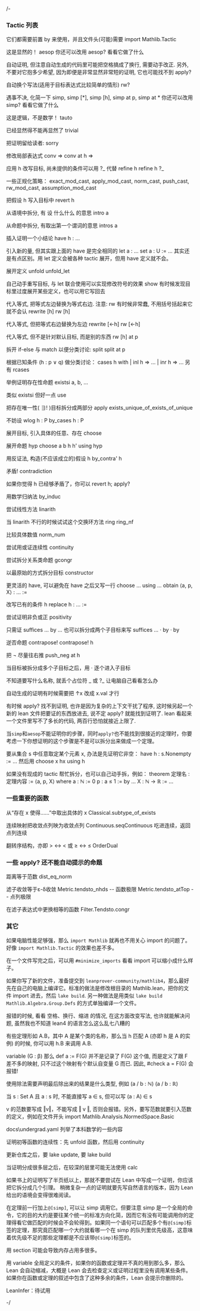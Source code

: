 /-
### Tactic 列表
它们都需要前置 by 来使用，并且文件头(可能)需要 import Mathlib.Tactic

这是显然的！
aesop
你还可以改用 aesop? 看看它做了什么

自动证明, 但注意自动生成的代码里可能把空格搞成了换行, 需要动手改正. 另外, 不要对它抱多少希望, 因为即便是非常显然非常短的证明, 它也可能找不到
apply?

自动换个写法(适用于目标表达式比较简单的情形)
rw?

遇事不决, 化简一下
simp, simp [*], simp [h], simp at p, simp at *
你还可以改用 simp? 看看它做了什么

这是逻辑，不是数学！
tauto

已经显然得不能再显然了
trivial

把证明留给读者:
sorry

修改局部表达式
conv =>
conv at h =>

应用 h 改写目标, 尚未提供的条件可以用 ?_ 代替
refine h
refine h ?_

一些正规化策略：
exact_mod_cast, apply_mod_cast, norm_cast, push_cast, rw_mod_cast, assumption_mod_cast

把假设 h 写入目标中
revert h

从语境中拆分, 有 设 什么什么 的意思
intro a

从命题中拆分, 有取出第一个谓词的意思
intros a

插入证明一个小结论
have h : ...

引入新的量, 但其实跟上面的 have 是完全相同的
let a : ...
set a : U := ...
其实还是有点区别。用 let 定义会被各种 tactic 展开，但用 have 定义就不会。

展开定义
unfold
unfold_let

自己动手重写目标, 与 let 联合使用可以实现修改符号的效果
show
有时候发现目标里过度展开某些定义，也可以用它写回去

代入等式, 把等式左边替换为等式右边. 注意: rw 有时候非常蠢, 不用括号括起来它就不会认
rewrite [h]
rw [h]

代入等式, 但把等式右边替换为左边
rewrite [←h]
rw [←h]

代入等式, 但不是针对默认目标, 而是别的东西
rw [h] at p

拆开 if-else 与 match 以便分类讨论:
split
split at p

根据已知条件 (h : p ∨ q) 做分类讨论：
cases h with
| inl h => ...
| inr h => ...
另有 rcases

举例证明存在性命题
existsi a, b, ...

类似 existsi 但好一点
use

把存在唯一性( ∃! )目标拆分成两部分
apply exists_unique_of_exists_of_unique

不妨设
wlog h : P
by_cases h : P

展开目标, 引入具体的任意、存在
choose

展开命题 hyp
choose a b h h' using hyp

用反证法, 构造(不应该成立的)假设 h
by_contra' h

矛盾!
contradiction

如果你觉得 h 已经够矛盾了，你可以
revert h; apply?

用数学归纳法
by_induc

尝试线性方法
linarith

当 linarith 不行的时候试试这个交换环方法
ring
ring_nf

比较具体数值
norm_num

尝试用或证连续性
continuity

尝试拆分关系类命题
gcongr

以最原始的方式拆分目标
constructor

更灵活的 have, 可以避免在 have 之后又写一行 choose ... using ...
obtain ⟨a, p, X⟩ : ... :=

改写已有的条件 h
replace h : ... :=

尝试证明非负或正
positivity

只需证
suffices ... by ...
也可以拆分成两个子目标来写
suffices ...
· by
· by

逆否命题
contrapose!
contrapose! h

把 ¬ 尽量往右推
push_neg at h

当目标被拆分成多个子目标之后，用 · 逐个进入子目标

不知道要写什么名称, 就丢个占位符 _ 或 ?_ 让电脑自己看看怎么办

自动生成的证明有时候需要把 ↑x 改成 x.val 才行

有时候 apply? 找不到证明, 也许是因为复杂的上下文干扰了程序, 这时候另起一个新的 lean 文件把要证的东西放进去, 说不定 apply? 就能找到证明了.
lean 看起来一个文件里写不了多长的代码, 两百行恐怕就接近上限了.

当`simp`和`aesop`不能证明你的步骤，同时`apply?`也不能找到很接近的定理时，你要考虑一下你想证明的这个步骤是不是可以拆分出来做成一个定理。

要从集合 s 中任意取定某个元素 x, 办法是先证明它非空：
have h : s.Nonempty := ...
然后用
choose x hx using h

如果没有现成的 tactic 帮忙拆分，也可以自己动手拆，例如：
theorem 定理名 : 定理内容 :=
  ⟨a, p, X⟩ where
    a : ℕ := 0
    p : a ≤ 1 := by ...
    X : ℕ → ℝ := ...

### 一些重要的函数

从“存在 x 使得……”中取出具体的 x
Classical.subtype_of_exists

连续映射把收敛点列映为收敛点列
Continuous.seqContinuous 吃进连续，返回点列连续

翻转序结构，亦即 > ↔ < 或 ≥ ↔ ≤
OrderDual

### 一些 apply? 还不能自动提示的命题

距离等于范数
dist_eq_norm

滤子收敛等于ε-δ收敛
Metric.tendsto_nhds  -- 函数极限
Metric.tendsto_atTop  -- 点列极限

在滤子表达式中更换相等的函数
Filter.Tendsto.congr

### 其它

如果电脑性能足够强，那么 `import Mathlib` 就再也不用关心 import 的问题了。好像 `import Mathlib.Tactic` 的效果也差不多。

在一个文件写完之后，可以用 `#minimize_imports` 看看 import 可以缩小成什么样子。

如果你写了新的文件，准备提交到 `leanprover-community/mathlib4`，那么最好先在自己的电脑上编译它。标准的做法是修改根目录的 Mathlib.lean，把你的文件 import 进去，然后 `lake build`. 另一种做法是用类似 `lake build Mathlib.Algebra.Group.Defs` 的方式单独编译一个文件。

报错的时候, 看看 空格、换行、缩进 的情况, 在这方面改变写法, 也许就能解决问题, 虽然我也不知道 lean4 的语言怎么这么乱七八糟的

有些定理形如 A.B，其中 A 是某个类的名称，那么当 h 匹配 A (亦即 h 是 A 的实例) 的时候, 你可以用 h.B 来调用 A.B.

variable (G : β)
那么 def a := F(G) 并不是记录了 F(G) 这个值, 而是定义了跟 F 差不多的映射, 只不过这个映射有个默认自变量 G 而已. 因此, #check a = F(G) 会报错!

使用除法需要声明最后除出来的结果是什么类型, 例如
(a / b : ℕ)
(a / b : ℝ)

当 s : Set A 且 a : s 时, 不能直接写 a ∈ s, 但可以写 (a : A) ∈ s

v 的范数要写成 ‖v‖，不能写成 ‖ v ‖, 否则会报错。另外，要写范数就要引入范数的定义，例如在文件开头 import Mathlib.Analysis.NormedSpace.Basic

docs\undergrad.yaml 列举了本科数学的一些内容

证明初等函数的连续性：先 unfold 函数，然后用 continuity

更新仓库之后，要 lake update, 要 lake build

当证明分成很多层之后，在较深的层里可能无法使用 calc

如果书上的证明写了半页纸以上，那就不要尝试在 Lean 中写成一个证明，你应该把它拆分成几个引理。
稍微复杂一点的证明就要先写自然语言的版本，因为 Lean 给出的语境会变得很难阅读。

在定理前一行加上`@[simp]`, 可以让 simp 调用它。但要注意 simp 是一个全局的命令，它的目的大约是要往某个统一的标准方向化简，因而它有没有可能调用你的定理得看它做匹配的时候会不会轮得到。如果同一个语句可以匹配多个有`@[simp]`标签的定理，那究竟匹配哪一个大约就看哪一个在 simp 的队列里优先级高，这意味着优先级不足的那些定理都是不应该带`@[simp]`标签的。

用 section 可能会导致内存占用多很多。

用 variable 全局定义的条件，如果你的函数或定理并不真的用到那么多，那么 Lean 会自动缩减，大概是 Lean 会去检查定义或证明过程里没有调用某些条件。如果你在函数或定理的叙述中包含了这种多余的条件，Lean 会提示你删除的。

LeanInfer：待试用


-/
